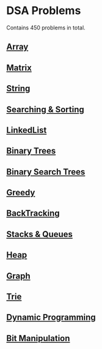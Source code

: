# DSA Problems

Contains 450 problems in total.

## [Array](./Array/readme.md)
## [Matrix](./Matrix/readme.md)
## [String](./String/readme.md)
## [Searching & Sorting](./Searching%20%26%20Sorting/readme.md)
## [LinkedList](./LinkedList/readme.md)
## [Binary Trees](./Binary%20Trees/readme.md)
## [Binary Search Trees](./Binary%20Search%20Trees/readme.md)
## [Greedy](./Greedy/readme.md)
## [BackTracking](./BackTracking/readme.md)
## [Stacks & Queues](./Stacks%20%26%20Queues/readme.md)
## [Heap](./Heap/readme.md)
## [Graph](./Graph/readme.md)
## [Trie](./Trie/readme.md)
## [Dynamic Programming](./Dynamic%20Programming/readme.md)
## [Bit Manipulation](./Bit%20Manipulation/readme.md)